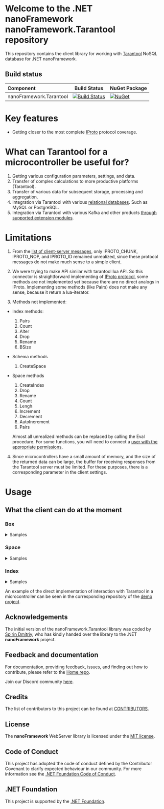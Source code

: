 # Welcome to the .NET nanoFramework nanoFramework.Tarantool repository

This repository contains the client library for working with [Tarantool](https://www.tarantool.io/en/) NoSQL database for .NET nanoFramework.

## Build status

| Component | Build Status | NuGet Package |
|:-|---|---|
| nanoFramework.Tarantool | [![Build Status](https://github.com/RelaxSpirit/nanoFramework.Tarantool/actions/workflows/nf.Tarantool_dotnet.yml/badge.svg?branch=main)](https://github.com/RelaxSpirit/nanoFramework.Tarantool/actions/) | [![NuGet](https://img.shields.io/nuget/v/nf.Tarantool.svg?label=NuGet&style=flat&logo=nuget)](https://www.nuget.org/packages/nf.Tarantool/) |

# Key features
 -  Getting closer to the most complete [IProto](https://www.tarantool.io/en/doc/latest/reference/internals/box_protocol/) protocol coverage.

# What can Tarantool for a microcontroller be useful for?

1. Getting various configuration parameters, settings, and data.
2. Transfer of complex calculations to more productive platforms (Tarantool).
3. Transfer of various data for subsequent storage, processing and aggregation.
4. Integration via Tarantool with various [relational databases](https://www.tarantool.io/en/doc/latest/reference/reference_rock/dbms/). Such as MySQL or PostgreSQL.
5. Integration via Tarantool with various Kafka and other products [through supported extension modules](https://www.tarantool.io/en/doc/latest/platform/app/rocksref/).

# Limitations

1. From the [list of client-server messages](https://www.tarantool.io/en/doc/latest/reference/internals/iproto/requests/), only IPROTO_CHUNK, IPROTO_NOP, and IPROTO_ID remained unrealized, since these protocol messages do not make much sense to a simple client.

2. We were trying to make API similar with tarantool lua API. So this connector is straightforward implementing of [IProto protocol](https://github.com/tarantool/tarantool/wiki/Binary-Protocol-v1.6/b9db62e848a0ec011416ffc53dcb2418467a0f0a?ysclid=m9x8u9airq740869903), some methods are not implemented yet because there are no direct analogs in IProto. Implementing some methods (like Pairs) does not make any sense, because it return a lua-iterator.
  
3. Methods not implemented:
* Index methods:
     1. Pairs
     2. Count
     3. Alter
     4. Drop
     5. Rename
     6. BSize
 * Schema methods
     1. CreateSpace
 * Space methods
     1. CreateIndex
     2. Drop
     3. Rename
     4. Count
     5. Lengh
     6. Increment
     7. Decrement
     8. AutoIncrement
     9. Pairs

   Almost all unrealized methods can be replaced by calling the Eval procedure. For some functions, you will need to connect a [user with the appropriate permissions](https://www.tarantool.io/en/doc/latest/admin/access_control/).

4. Since microcontrollers have a small amount of memory, and the size of the returned data can be large, the buffer for receiving responses from the Tarantool server must be limited. For these purposes, there is a corresponding parameter in the client settings.

# Usage
## What the client can do at the moment
### Box
<details>
  <summary>Samples</summary>
 
   1. Connect to the Tarantool server with the default user 'Guest':
   ```csharp
   ClientOptions clientOptions = new ClientOptions($"{TarantoolHostIp}:3301");
   using (var box = TarantoolContext.Connect(clientOptions))
   {
        //// .............
   }
   ```
   
   2. Connect to the Tarantool server with a special user, with a password transfer:
   ```csharp
    using (var box = TarantoolContext.Connect(TarantoolHostIp, 3301, "testuser", "test_password"))
    {
        //// .............
    }
   ```
   
   3. Get complete information about the schema, spaces, and indexes of the Tarantool database:
   ```csharp
   var clientOptions = new ClientOptions($"{TarantoolHostIp}:3301");
   clientOptions.ConnectionOptions.ReadSchemaOnConnect = true;
   clientOptions.ConnectionOptions.ReadBoxInfoOnConnect = true;
   
   using (var box = TarantoolContext.Connect(clientOptions))
   {
      //// box.Info;
      //// box.Schema;
      //// box.Schema.Spaces;
      //// box.Schema["_space"].Indices;
   }
   ```
   
   4. Calling various Tarantool Lua functions:
   ```csharp
   var clientOptions = new ClientOptions($"{TarantoolHostIp}:3301");
   clientOptions.ConnectionOptions.ReadSchemaOnConnect = false;
   clientOptions.ConnectionOptions.ReadBoxInfoOnConnect = false;
   clientOptions.ConnectionOptions.WriteStreamBufferSize = 512;
   clientOptions.ConnectionOptions.ReadStreamBufferSize = 512;
   
   using (var box = TarantoolContext.Connect(clientOptions))
   {
       var tupleParam = TarantoolTuple.Create(1.3d);
       var callResult = box.Call("math.sqrt", tupleParam, tupleParam.GetType());
   
       if (callResult != null && callResult.Data[0] != null)
       {
            var resultData = (TarantoolTuple)callResult.Data[0];
            Console.WriteLine($"The square root of the number {tupleParam[0]} is {resultData[0]}");
       }
   }
   ```
   
   5. Execute any correct Tarantool expressions:
   ```csharp
   var clientOptions = new ClientOptions($"{TarantoolHostIp}:3301");
   clientOptions.ConnectionOptions.ReadSchemaOnConnect = false;
   clientOptions.ConnectionOptions.ReadBoxInfoOnConnect = false;
   clientOptions.ConnectionOptions.WriteStreamBufferSize = 512;
   clientOptions.ConnectionOptions.ReadStreamBufferSize = 512;
   
   using (var box = TarantoolContext.Connect(clientOptions))
   {
      var evalResult = box.Eval("return box.space.bands:select{...}", typeof(TarantoolTuple[][]));
   
      if (evalResult != null && evalResult.Data[0] is not null)
      {
         var selectResult = (TarantoolTuple[])evalResult.Data[0];
         
         foreach (var tuple in selectResult)
         {
             Console.WriteLine(tuple.ToString());
         }
      }
   
      Console.WriteLine(new string('=', 10));
   
      evalResult = box.Eval("return box.space.bands:select({3}, {iterator='GT', limit = 3})");
   
      if (evalResult != null && evalResult.Data[0] is not null)
      {
         var arrayListResult = evalResult.Data[0] as ArrayList;
   
         foreach (IList tuple in arrayListResult)
         {
             Console.WriteLine($"[{tuple[0]}, {tuple[1]}, {tuple[2]}]");
         }
      }
   }
   ```
   
   6. Work with Tarantool-supported SQL:
   ```csharp
   var clientOptions = new ClientOptions($"testuser:test_password@{TarantoolHostIp}:3301");
   clientOptions.ConnectionOptions.ReadSchemaOnConnect = false;
   clientOptions.ConnectionOptions.ReadBoxInfoOnConnect = false;
   clientOptions.ConnectionOptions.WriteStreamBufferSize = 512;
   clientOptions.ConnectionOptions.ReadStreamBufferSize = 512;
   
   using (var box = TarantoolContext.Connect(clientOptions))
   {
        try
        {
            var executeSqlResult = box.ExecuteSql("create table sql_test(id int primary key, name text)");
            isTableCreate = true;
   
            executeSqlResult = box.ExecuteSql("insert into sql_test values (1, 'asdf'), (2, 'zxcv'), (3, 'qwer')");
      
            executeSqlResult = box.ExecuteSql("update sql_test set name = '1234' where id = 2");
      
            executeSqlResult = box.ExecuteSql("SELECT * FROM sql_test WHERE id = $1", typeof(TarantoolTuple[]), new SqlParameter(2, "$1"));
   
            if (evalResult != null && evalResult.Data[0] != null)
            {
                var resultData = (TarantoolTuple)executeSqlResult.Data[0];
                Console.WriteLine(resultData.ToString());
            }
        }
        finally
        {
            if (isTableCreate)
            {
                box.ExecuteSql("drop table sql_test");
            }
        }
   }
   ```
</details>

### Space
<details>
  <summary>Samples</summary>
 
   1. Insert tuple in space:
   ```csharp
     ClientOptions clientOptions = new ClientOptions($"{TarantoolHostIp}:3301");
     using (var box = TarantoolContext.Connect(clientOptions))
     {
          var space = box.Schema["bands"];
          var testTuple = TarantoolTuple.Create(15, "Black Sabbath", 1968);
          var responseData = space.Insert(testTuple);
          if (responseData != null && responseData.Data[0] != null)
          {
              var resultData = (TarantoolTuple)responseData.Data[0];
              Console.WriteLine(resultData.ToString());
          }
     }
   ```
   
   2. Getting and Select tuple from the space by key:
   ```csharp
      ClientOptions clientOptions = new ClientOptions($"{TarantoolHostIp}:3301");
      using (var box = TarantoolContext.Connect(clientOptions))
      {
           var space = box.Schema["bands"];
           var selectedTuple = space.GetTuple(TarantoolTuple.Create(15), TarantoolTupleType.Create(typeof(int), typeof(string), tupeof(uint));
           Console.WriteLine(selectedTuple.ToString());
           var responseData = space.Select(TarantoolTuple.Create(15));
           if (responseData != null && responseData.Data[0] != null)
           {
               var resultData = (TarantoolTuple)responseData.Data[0];
               Console.WriteLine(resultData.ToString());
           }
      }
   ```

  3. Put, Update, Replace tuple from the space:
   ```csharp
     ClientOptions clientOptions = new ClientOptions($"{TarantoolHostIp}:3301");
     using (var box = TarantoolContext.Connect(clientOptions))
     {
          var space = box.Schema["bands"];
          var testTuple = TarantoolTuple.Create(16, "Nazareth", 1988);
          var responseTuple = space.PutTuple(testTuple);
          Console.WriteLine(responseTuple.ToString());
          var responseData = space.Update(TarantoolTuple.Create(16), new UpdateOperation[] { UpdateOperation.CreateAssign(2, 1968) }, (TarantoolTupleType)testTuple.GetType());
          if (responseData != null && responseData.Data[0] != null)
          {
              var resultData = (TarantoolTuple)responseData.Data[0];
              Console.WriteLine(resultData.ToString());
          }
     }
   ```
     
  4. Upsert tuple from the space:
   ```csharp
     ClientOptions clientOptions = new ClientOptions($"{TarantoolHostIp}:3301");
     using (var box = TarantoolContext.Connect(clientOptions))
     {
          var space = box.Schema["bands"];
          var testTuple = TarantoolTuple.Create(17, "BonJovi", 1983);
          bool recordCreate = false;
          space.Upsert(testTuple, new UpdateOperation[] { UpdateOperation.CreateStringSlice(1, 3, 0, " ") });
          var selectedTuple = space.GetTuple(TarantoolTuple.Create(17), TarantoolTupleType.Create(typeof(int), typeof(string), tupeof(uint));
          Console.WriteLine(selectedTuple.ToString());
   
          space.Upsert(testTuple, new UpdateOperation[] { UpdateOperation.CreateStringSlice(1, 3, 0, " ") });
          selectedTuple = space.GetTuple(TarantoolTuple.Create(17), TarantoolTupleType.Create(typeof(int), typeof(string), tupeof(uint));
          Console.WriteLine(selectedTuple.ToString());
     }
   ```

   5. Delete tuple from the space:
   ```csharp
     ClientOptions clientOptions = new ClientOptions($"{TarantoolHostIp}:3301");
     using (var box = TarantoolContext.Connect(clientOptions))
     {
          var space = box.Schema["bands"];
          var deleteKeyTuple = TarantoolTuple.Create(17);
   
          var responseData = space.Delete(deleteKeyTuple);
          if (responseData != null && responseData.Data[0] != null)
          {
              var resultData = (TarantoolTuple)responseData.Data[0];
              Console.WriteLine(resultData.ToString());
          }
     }
   ```
</details>

### Index
<details>
  <summary>Samples</summary>
 
   1. Getting tuple by min index:
   ```csharp
      ClientOptions clientOptions = new ClientOptions($"{TarantoolHostIp}:3301");
      using (var box = TarantoolContext.Connect(clientOptions))
      {
            var index = box.Schema["bands"]["secondary"];
            var responseTupleType = TarantoolTupleType.Create(typeof(int), typeof(string), typeof(uint));
    
            var responseTuple = index.MinTuple(responseTupleType);
            Console.WriteLine(responseTuple.ToString());
      }
   ```

   3. Getting tuple by max index:
   ```csharp
      ClientOptions clientOptions = new ClientOptions($"{TarantoolHostIp}:3301");
      using (var box = TarantoolContext.Connect(clientOptions))
      {
            var index = box.Schema["bands"]["secondary"];
            var responseTupleType = TarantoolTupleType.Create(typeof(int), typeof(string), typeof(uint));
    
            var responseTuple = index.MaxTuple(responseTupleType);
            Console.WriteLine(responseTuple.ToString());
      }
   ```

   4. Select tuples:
   ```csharp
      ClientOptions clientOptions = new ClientOptions($"{TarantoolHostIp}:3301");
      using (var box = TarantoolContext.Connect(clientOptions))
      {
            var index = box.Schema["bands"]["secondary"];
            var responseTupleType = TarantoolTupleType.Create(typeof(int), typeof(string), typeof(uint));
    
            var responseData = index.Select(TarantoolTuple.Create("Scorpions"), new SelectOptions() { Iterator = Model.Enums.Iterator.Ge, Limit = 5}, responseTupleType);
            ////...........
      }
   ```

   4. Update tuple by index.

   5. Delete tuple by index.
</details>

An example of the direct implementation of interaction with Tarantool in a microcontroller can be seen in the corresponding repository of the [demo project](https://github.com/RelaxSpirit/nanoFramework.Tarantool/tree/master/Samples/WeatherTracker).

## Acknowledgements

The initial version of the nanoFramework.Tarantool library was coded by [Spirin Dmitriy](https://github.com/RelaxSpirit), who has kindly handed over the library to the .NET **nanoFramework** project.

## Feedback and documentation

For documentation, providing feedback, issues, and finding out how to contribute, please refer to the [Home repo](https://github.com/nanoframework/Home).

Join our Discord community [here](https://discord.gg/gCyBu8T).

## Credits

The list of contributors to this project can be found at [CONTRIBUTORS](https://github.com/nanoframework/Home/blob/main/CONTRIBUTORS.md).

## License

The **nanoFramework** WebServer library is licensed under the [MIT license](LICENSE.md).

## Code of Conduct

This project has adopted the code of conduct defined by the Contributor Covenant to clarify expected behaviour in our community.
For more information see the [.NET Foundation Code of Conduct](https://dotnetfoundation.org/code-of-conduct).

## .NET Foundation

This project is supported by the [.NET Foundation](https://dotnetfoundation.org).
